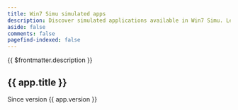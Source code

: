 ```yaml
---
title: Win7 Simu simulated apps
description: Discover simulated applications available in Win7 Simu. Learn more about each app, history, and supported features.
aside: false
comments: false
pagefind-indexed: false
---
```


<PageTitle title="Simulated apps">
    {{ $frontmatter.description }}
</PageTitle>

<script setup lang="ts">
import { data as apps } from '@/.content/simulated-apps.data';
import PageTitle from '@components/misc/PageTitle.vue';
import { getAppImage, transformImage } from '@utils/images';

const transform = (image: string) => transformImage(getAppImage(image), { width: 500, quality: 100 });
</script>

<div :class="$style['app-list']">
    <div v-for="app in apps" :class="$style['app-item']">
        <div :class="$style['app-image']">
            <img :src="transform(app.slug)" :alt="app.title" />
        </div>
        <div :class="$style['app-info']">
            <h2>{{ app.title }}</h2>
            <p>Since version {{ app.version }}</p>
        </div>
        <a :href="'/win7simu/simulated/' + app.slug" :aria-label="'View details: ' + app.title" />
    </div>
</div>

<style module>
.app-list {
    display: grid;
    grid-template-columns: repeat(auto-fill, minmax(280px, 1fr));
    grid-gap: 2.5rem 1.5rem;
}

.app-item {
    position: relative;
}

.app-info {
    text-align: right;
    position: absolute;
    bottom: 0;
    padding: 1rem;
    width: 100%;
    height: 50%;
    display: flex;
    flex-direction: column;
    justify-content: flex-end;
    color: var(--vp-c-white);
}

.app-info::after {
    content: '';
    position: absolute;
    inset: 0;
    background: linear-gradient(to top, rgba(0, 0, 0, 1), transparent);
    opacity: 0.4;
    transition: 0.3s;
    z-index: 0;
}

.app-info h2 {
    border: 0;
    margin: 0;
    padding: 0;
    font-size: 1.25rem;
    text-shadow: 0 0 0.25rem rgba(0, 0, 0, 0.5);
    transform: translateY(1.5rem);
    transition: 0.4s;
    z-index: 1;
}

.app-info p {
    margin: 0;
    font-size: 0.875rem;
    line-height: 1.5rem;
    opacity: 0;
    transform: translateY(0.5rem);
    transition: 0.5s;
    z-index: 1;
}

.app-item:hover .app-image {
    filter: blur(2px);
}

.app-item:hover .app-info::after {
    opacity: 0.7;
}

.app-item:hover .app-info h2 {
    transform: translateY(0);
}

.app-item:hover .app-info p {
    opacity: 1;
    transform: translateY(0);
}

.app-item a {
    position: absolute;
    inset: 0;
    z-index: 2;
}

.app-image {
    height: 250px;
    overflow: hidden;
    position: relative;
    transition: filter 0.3s;
}

.app-image img {
    width: 100%;
    height: 100%;
    object-fit: cover;
    object-position: top left;
    position: relative;
}

@media (min-width: 640px) {
    .app-image {
        height: 200px;
    }
}
</style>
